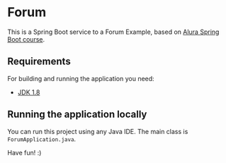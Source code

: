 # Forum

This is a Spring Boot service to a Forum Example, based on [Alura Spring Boot course](https://cursos.alura.com.br/course/spring-boot-api-rest).


## Requirements

For building and running the application you need:

- [JDK 1.8](http://www.oracle.com/technetwork/java/javase/downloads/jdk8-downloads-2133151.html)


## Running the application locally

You can run this project using any Java IDE.
The main class is `ForumApplication.java`.



Have fun! :)
